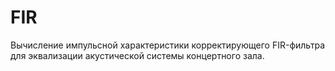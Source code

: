 # FIR

Вычисление импульсной характеристики корректирующего FIR-фильтра для эквализации акустической системы концертного зала.
